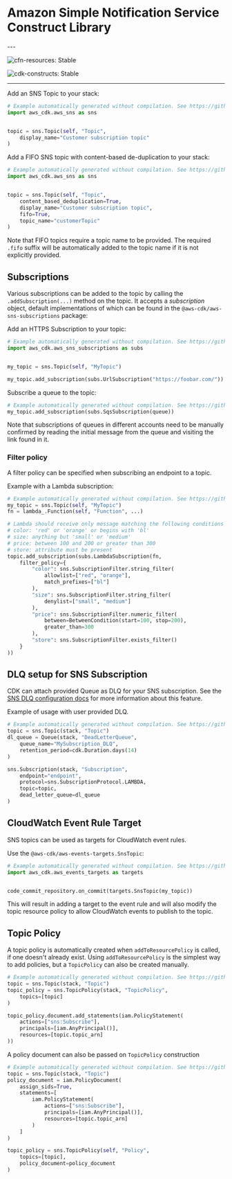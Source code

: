 # Amazon Simple Notification Service Construct Library

<!--BEGIN STABILITY BANNER-->---


![cfn-resources: Stable](https://img.shields.io/badge/cfn--resources-stable-success.svg?style=for-the-badge)

![cdk-constructs: Stable](https://img.shields.io/badge/cdk--constructs-stable-success.svg?style=for-the-badge)

---
<!--END STABILITY BANNER-->

Add an SNS Topic to your stack:

```python
# Example automatically generated without compilation. See https://github.com/aws/jsii/issues/826
import aws_cdk.aws_sns as sns


topic = sns.Topic(self, "Topic",
    display_name="Customer subscription topic"
)
```

Add a FIFO SNS topic with content-based de-duplication to your stack:

```python
# Example automatically generated without compilation. See https://github.com/aws/jsii/issues/826
import aws_cdk.aws_sns as sns


topic = sns.Topic(self, "Topic",
    content_based_deduplication=True,
    display_name="Customer subscription topic",
    fifo=True,
    topic_name="customerTopic"
)
```

Note that FIFO topics require a topic name to be provided. The required `.fifo` suffix will be automatically added to the topic name if it is not explicitly provided.

## Subscriptions

Various subscriptions can be added to the topic by calling the
`.addSubscription(...)` method on the topic. It accepts a *subscription* object,
default implementations of which can be found in the
`@aws-cdk/aws-sns-subscriptions` package:

Add an HTTPS Subscription to your topic:

```python
# Example automatically generated without compilation. See https://github.com/aws/jsii/issues/826
import aws_cdk.aws_sns_subscriptions as subs


my_topic = sns.Topic(self, "MyTopic")

my_topic.add_subscription(subs.UrlSubscription("https://foobar.com/"))
```

Subscribe a queue to the topic:

```python
# Example automatically generated without compilation. See https://github.com/aws/jsii/issues/826
my_topic.add_subscription(subs.SqsSubscription(queue))
```

Note that subscriptions of queues in different accounts need to be manually confirmed by
reading the initial message from the queue and visiting the link found in it.

### Filter policy

A filter policy can be specified when subscribing an endpoint to a topic.

Example with a Lambda subscription:

```python
# Example automatically generated without compilation. See https://github.com/aws/jsii/issues/826
my_topic = sns.Topic(self, "MyTopic")
fn = lambda_.Function(self, "Function", ...)

# Lambda should receive only message matching the following conditions on attributes:
# color: 'red' or 'orange' or begins with 'bl'
# size: anything but 'small' or 'medium'
# price: between 100 and 200 or greater than 300
# store: attribute must be present
topic.add_subscription(subs.LambdaSubscription(fn,
    filter_policy={
        "color": sns.SubscriptionFilter.string_filter(
            allowlist=["red", "orange"],
            match_prefixes=["bl"]
        ),
        "size": sns.SubscriptionFilter.string_filter(
            denylist=["small", "medium"]
        ),
        "price": sns.SubscriptionFilter.numeric_filter(
            between=BetweenCondition(start=100, stop=200),
            greater_than=300
        ),
        "store": sns.SubscriptionFilter.exists_filter()
    }
))
```

## DLQ setup for SNS Subscription

CDK can attach provided Queue as DLQ for your SNS subscription.
See the [SNS DLQ configuration docs](https://docs.aws.amazon.com/sns/latest/dg/sns-configure-dead-letter-queue.html) for more information about this feature.

Example of usage with user provided DLQ.

```python
# Example automatically generated without compilation. See https://github.com/aws/jsii/issues/826
topic = sns.Topic(stack, "Topic")
dl_queue = Queue(stack, "DeadLetterQueue",
    queue_name="MySubscription_DLQ",
    retention_period=cdk.Duration.days(14)
)

sns.Subscription(stack, "Subscription",
    endpoint="endpoint",
    protocol=sns.SubscriptionProtocol.LAMBDA,
    topic=topic,
    dead_letter_queue=dl_queue
)
```

## CloudWatch Event Rule Target

SNS topics can be used as targets for CloudWatch event rules.

Use the `@aws-cdk/aws-events-targets.SnsTopic`:

```python
# Example automatically generated without compilation. See https://github.com/aws/jsii/issues/826
import aws_cdk.aws_events_targets as targets


code_commit_repository.on_commit(targets.SnsTopic(my_topic))
```

This will result in adding a target to the event rule and will also modify the
topic resource policy to allow CloudWatch events to publish to the topic.

## Topic Policy

A topic policy is automatically created when `addToResourcePolicy` is called, if
one doesn't already exist. Using `addToResourcePolicy` is the simplest way to
add policies, but a `TopicPolicy` can also be created manually.

```python
# Example automatically generated without compilation. See https://github.com/aws/jsii/issues/826
topic = sns.Topic(stack, "Topic")
topic_policy = sns.TopicPolicy(stack, "TopicPolicy",
    topics=[topic]
)

topic_policy.document.add_statements(iam.PolicyStatement(
    actions=["sns:Subscribe"],
    principals=[iam.AnyPrincipal()],
    resources=[topic.topic_arn]
))
```

A policy document can also be passed on `TopicPolicy` construction

```python
# Example automatically generated without compilation. See https://github.com/aws/jsii/issues/826
topic = sns.Topic(stack, "Topic")
policy_document = iam.PolicyDocument(
    assign_sids=True,
    statements=[
        iam.PolicyStatement(
            actions=["sns:Subscribe"],
            principals=[iam.AnyPrincipal()],
            resources=[topic.topic_arn]
        )
    ]
)

topic_policy = sns.TopicPolicy(self, "Policy",
    topics=[topic],
    policy_document=policy_document
)
```
